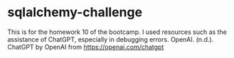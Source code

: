 # sqlalchemy-challenge
This is for the homework 10 of the bootcamp.
I used resources such as the assistance of ChatGPT, especially in debugging errors. 
OpenAI. (n.d.). ChatGPT by OpenAI from https://openai.com/chatgpt
